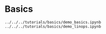 # Basics 

```{nbgallery}
../../../tutorials/basics/demo_basics.ipynb
../../../tutorials/basics/demo_linops.ipynb
```